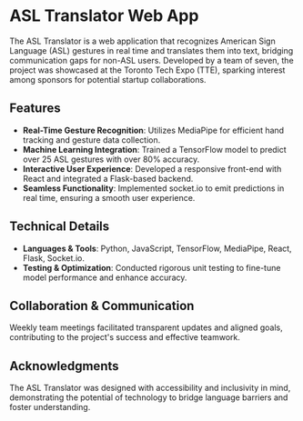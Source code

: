 # ASL Translator Web App

The ASL Translator is a web application that recognizes American Sign Language (ASL) gestures in real time and translates them into text, bridging communication gaps for non-ASL users. Developed by a team of seven, the project was showcased at the Toronto Tech Expo (TTE), sparking interest among sponsors for potential startup collaborations.  

## Features  
- **Real-Time Gesture Recognition**: Utilizes MediaPipe for efficient hand tracking and gesture data collection.  
- **Machine Learning Integration**: Trained a TensorFlow model to predict over 25 ASL gestures with over 80% accuracy.  
- **Interactive User Experience**: Developed a responsive front-end with React and integrated a Flask-based backend.  
- **Seamless Functionality**: Implemented socket.io to emit predictions in real time, ensuring a smooth user experience.  

## Technical Details  
- **Languages & Tools**: Python, JavaScript, TensorFlow, MediaPipe, React, Flask, Socket.io.  
- **Testing & Optimization**: Conducted rigorous unit testing to fine-tune model performance and enhance accuracy.  

## Collaboration & Communication  
Weekly team meetings facilitated transparent updates and aligned goals, contributing to the project's success and effective teamwork.  

## Acknowledgments  
The ASL Translator was designed with accessibility and inclusivity in mind, demonstrating the potential of technology to bridge language barriers and foster understanding.
